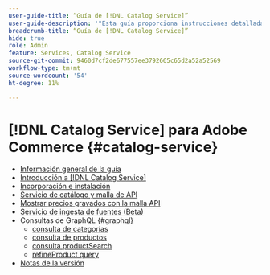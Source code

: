 ```yaml
---
user-guide-title: “Guía de [!DNL Catalog Service]”
user-guide-description: '"Esta guía proporciona instrucciones detalladas para utilizar [!DNL Catalog Service] para Adobe Commerce".'
breadcrumb-title: “Guía de [!DNL Catalog Service]”
hide: true
role: Admin
feature: Services, Catalog Service
source-git-commit: 9460d7cf2de677557ee3792665c65d2a52a52569
workflow-type: tm+mt
source-wordcount: '54'
ht-degree: 11%

---
```


# [!DNL Catalog Service] para Adobe Commerce {#catalog-service}

- [Información general de la guía](guide-overview.md)
- [Introducción a [!DNL Catalog Service]](overview.md)
- [Incorporación e instalación](installation.md)
- [Servicio de catálogo y malla de API](mesh.md)
- [Mostrar precios gravados con la malla API](taxes.md)
- [Servicio de ingesta de fuentes (Beta)](feed-ingestion.md)
- Consultas de GraphQL {#graphql}
   - [consulta de categorías](https://developer.adobe.com/commerce/services/graphql/catalog-service/categories/)
   - [consulta de productos](https://developer.adobe.com/commerce/services/graphql/catalog-service/products/)
   - [consulta productSearch](https://developer.adobe.com/commerce/services/graphql/catalog-service/product-search/)
   - [refineProduct query](https://developer.adobe.com/commerce/services/graphql/catalog-service/refine-product/)
- [Notas de la versión](release-notes.md)
